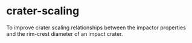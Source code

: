 # crater-scaling
To improve crater scaling relationships between the impactor properties and the rim-crest diameter of an impact crater.
